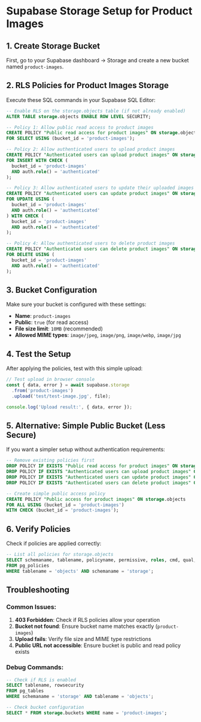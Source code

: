 # Supabase Storage Setup for Product Images

## 1. Create Storage Bucket

First, go to your Supabase dashboard → Storage and create a new bucket named `product-images`.

## 2. RLS Policies for Product Images Storage

Execute these SQL commands in your Supabase SQL Editor:

```sql
-- Enable RLS on the storage.objects table (if not already enabled)
ALTER TABLE storage.objects ENABLE ROW LEVEL SECURITY;

-- Policy 1: Allow public read access to product images
CREATE POLICY "Public read access for product images" ON storage.objects
FOR SELECT USING (bucket_id = 'product-images');

-- Policy 2: Allow authenticated users to upload product images
CREATE POLICY "Authenticated users can upload product images" ON storage.objects
FOR INSERT WITH CHECK (
  bucket_id = 'product-images' 
  AND auth.role() = 'authenticated'
);

-- Policy 3: Allow authenticated users to update their uploaded images
CREATE POLICY "Authenticated users can update product images" ON storage.objects
FOR UPDATE USING (
  bucket_id = 'product-images' 
  AND auth.role() = 'authenticated'
) WITH CHECK (
  bucket_id = 'product-images' 
  AND auth.role() = 'authenticated'
);

-- Policy 4: Allow authenticated users to delete product images
CREATE POLICY "Authenticated users can delete product images" ON storage.objects
FOR DELETE USING (
  bucket_id = 'product-images' 
  AND auth.role() = 'authenticated'
);
```

## 3. Bucket Configuration

Make sure your bucket is configured with these settings:

- **Name**: `product-images`
- **Public**: `true` (for read access)
- **File size limit**: `10MB` (recommended)
- **Allowed MIME types**: `image/jpeg`, `image/png`, `image/webp`, `image/jpg`

## 4. Test the Setup

After applying the policies, test with this simple upload:

```javascript
// Test upload in browser console
const { data, error } = await supabase.storage
  .from('product-images')
  .upload('test/test-image.jpg', file);

console.log('Upload result:', { data, error });
```

## 5. Alternative: Simple Public Bucket (Less Secure)

If you want a simpler setup without authentication requirements:

```sql
-- Remove existing policies first
DROP POLICY IF EXISTS "Public read access for product images" ON storage.objects;
DROP POLICY IF EXISTS "Authenticated users can upload product images" ON storage.objects;
DROP POLICY IF EXISTS "Authenticated users can update product images" ON storage.objects;
DROP POLICY IF EXISTS "Authenticated users can delete product images" ON storage.objects;

-- Create simple public access policy
CREATE POLICY "Public access for product images" ON storage.objects
FOR ALL USING (bucket_id = 'product-images')
WITH CHECK (bucket_id = 'product-images');
```

## 6. Verify Policies

Check if policies are applied correctly:

```sql
-- List all policies for storage.objects
SELECT schemaname, tablename, policyname, permissive, roles, cmd, qual, with_check
FROM pg_policies 
WHERE tablename = 'objects' AND schemaname = 'storage';
```

## Troubleshooting

### Common Issues:

1. **403 Forbidden**: Check if RLS policies allow your operation
2. **Bucket not found**: Ensure bucket name matches exactly (`product-images`)
3. **Upload fails**: Verify file size and MIME type restrictions
4. **Public URL not accessible**: Ensure bucket is public and read policy exists

### Debug Commands:

```sql
-- Check if RLS is enabled
SELECT tablename, rowsecurity 
FROM pg_tables 
WHERE schemaname = 'storage' AND tablename = 'objects';

-- Check bucket configuration
SELECT * FROM storage.buckets WHERE name = 'product-images';
```
